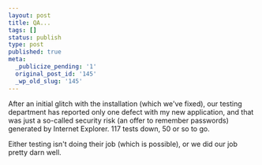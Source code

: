 ```yaml
---
layout: post
title: QA...
tags: []
status: publish
type: post
published: true
meta:
  _publicize_pending: '1'
  original_post_id: '145'
  _wp_old_slug: '145'
---
```

After an initial glitch with the installation (which we've fixed), our testing department has reported only one defect with my new application, and that was just a so-called security risk (an offer to remember passwords) generated by Internet Explorer.  117 tests down, 50 or so to go.

Either testing isn't doing their job (which is possible), or we did our job pretty darn well.

